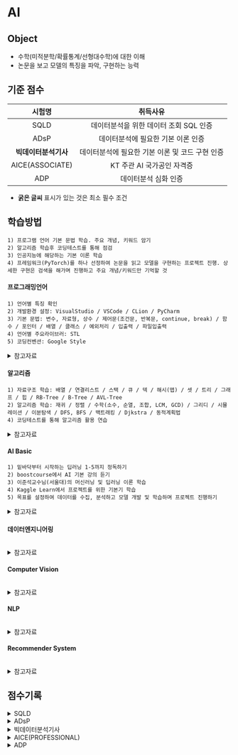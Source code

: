 # AI

## Object
- 수학(미적분학/확률통계/선형대수학)에 대한 이해
- 논문을 보고 모델의 특징을 파악, 구현하는 능력

## 기준 점수
| 시험명 | 취득사유 |
| :---: | :---: |
| SQLD | 데이터분석을 위한 데이터 조회 SQL 인증 |
| ADsP | 데이터분석에 필요한 기본 이론 인증 |
| **빅데이터분석기사** | 데이터분석에 필요한 기본 이론 및 코드 구현 인증 |
| AICE(ASSOCIATE) | KT 주관 AI 국가공인 자격증 |
| ADP | 데이터분석 심화 인증 |
- **굵은 글씨** 표시가 있는 것은 최소 필수 조건


## 학습방법
```
1) 프로그램 언어 기본 문법 학습. 주요 개념, 키워드 암기
2) 알고리즘 학습후 코딩테스트를 통해 점검
3) 인공지능에 해당하는 기본 이론 학습
4) 프레임워크(PyTorch)를 하나 선정하여 논문을 읽고 모델을 구현하는 프로젝트 진행. 상세한 구현은 검색을 해가며 진행하고 주요 개념/키워드만 기억할 것
```
#### 프로그래밍언어
```
1) 언어별 특징 확인
2) 개발환경 설정: VisualStudio / VSCode / CLion / PyCharm
3) 기본 문법: 변수, 자료형, 상수 / 제어문(조건문, 반복문, continue, break) / 함수 / 포인터 / 배열 / 클래스 / 예외처리 / 입출력 / 파일입출력
4) 언어별 주요라이브러: STL
5) 코딩컨벤션: Google Style
```

<details>
<summary>참고자료</summary>
  
- [C: C언어 코딩 도장](https://product.kyobobook.co.kr/detail/S000200764041)
- [C: 모두의 코드](https://modoocode.com/231)
- [C++: 명품 C++ Programming](https://product.kyobobook.co.kr/detail/S000217111234)
- [C++: 모두의 코드](https://modoocode.com/135)
- [Python: 점프 투 파이썬](https://wikidocs.net/book/1)
- [Python: 코딩도장(파이썬)](https://dojang.io/course/view.php?id=7)
</details>

#### 알고리즘
```
1) 자료구조 학습: 배열 / 연결리스트 / 스택 / 큐 / 덱 / 해시(맵) / 셋 / 트리 / 그래프 / 힙 / RB-Tree / B-Tree / AVL-Tree
2) 알고리즘 학습: 재귀 / 정렬 / 수학(소수, 순열, 조합, LCM, GCD) / 그리디 / 시뮬레이션 / 이분탐색 / DFS, BFS / 백트래킹 / Djkstra / 동적계획법
4) 코딩테스트를 통해 알고리즘 활용 연습
```

<details>
<summary>참고자료</summary>
  
- [윤성우의 열혈 자료구조](https://product.kyobobook.co.kr/detail/S000001589149)
- [이것이 자료구조+알고리즘 with C 언어](https://product.kyobobook.co.kr/detail/S000061585515)
- [Introduction To Algorithm](https://product.kyobobook.co.kr/detail/S000213683944)
- [C++: 문제풀이로 완성하는 알고리즘+자료구조](https://product.kyobobook.co.kr/detail/S000214420933)
- [C++: 바킹독의 실전 알고리즘](https://blog.encrypted.gg/category/%EA%B0%95%EC%A2%8C/%EC%8B%A4%EC%A0%84%20%EC%95%8C%EA%B3%A0%EB%A6%AC%EC%A6%98?page=2)
- [Python: 프로그래머스 코딩 테스트 문제 풀이 전략](https://product.kyobobook.co.kr/detail/S000200927968)
- [Python: 이것이 코딩 테스트다](https://www.youtube.com/playlist?list=PLRx0vPvlEmdAghTr5mXQxGpHjWqSz0dgC)
- [JavaScript: 코딩 테스트 합격자 되기](https://product.kyobobook.co.kr/detail/S000213641007)
- [Programmers](https://school.programmers.co.kr/learn/challenges?order=recent)
- [Solved.ac(Baekjoon Online Judge)](https://solved.ac/en/class)
- [SW Expert Academy](https://swexpertacademy.com/main/main.do)
</details>

#### AI Basic
```
1) 밑바닥부터 시작하는 딥러닝 1-5까지 정독하기
2) boostcourse에서 AI 기본 강의 듣기
3) 이준석교수님(서울대)의 머신러닝 및 딥러닝 이론 학습
4) Kaggle Learn에서 프로젝트를 위한 기본기 학습
5) 목표를 설정하여 데이터를 수집, 분석하고 모델 개발 및 학습하며 프로젝트 진행하기
```

<details>
<summary>참고자료</summary>
  
- 밑바닥부터 시작하는 딥러닝1-5
- [boostcourse](https://www.boostcourse.org/opencourse)
- [서울대 이준석 교수님의 강의](https://www.youtube.com/@LeeJoonseok)
- [Kaggle Learn](https://www.kaggle.com/)
- [Dive into Deep Learning](https://d2l.ai/)
- [AI-Hub](https://www.aihub.or.kr/)
- [DACON](https://dacon.io/)
- [Machine Learning](https://developers.google.com/machine-learning/crash-course)
</details>

#### 데이터엔지니어링
```
```

<details>
<summary>참고자료</summary>
  
- [데이터사이언스스쿨](https://datascienceschool.net/intro.html)
- []
</details>

#### Computer Vision
```
```

<details>
<summary>참고자료</summary>
  
- [서울대 이준석 교수님의 강의](https://www.youtube.com/@LeeJoonseok)로 컴퓨터 비전 학습
- [papers with code -> Huggingface Daily Papers](https://huggingface.co/papers)에서 모델 찾아 학습하기
- [꼼꼼한 딥러닝 논문 리뷰와 코드 실습](https://www.youtube.com/playlist?list=PLRx0vPvlEmdADpce8aoBhNnDaaHQN1Typ)
</details>

#### NLP
```
```

<details>
<summary>참고자료</summary>
  
- [딥러닝을 이용한 자연어 처리 입문](https://wikidocs.net/book/2155)
- [딥러닝 파이토치 교과서 - 입문부터 LLM 파인튜닝까지](https://wikidocs.net/book/2788)
</details>

#### Recommender System
```
```

<details>
<summary>참고자료</summary>
  
- []()
</details>

## 점수기록

<details>
<summary>SQLD</summary>
  
- 64점(2022.09.30)
</details>

<details>
<summary>ADsP</summary>
  
- 82점(2024.11.29)
</details>

<details>
<summary>빅데이터분석기사</summary>
  
- 필기: 76.25점(2024.09.27)
- 실기: 80점(2024.12.20)
</details>

<details>
<summary>AICE(PROFESSIONAL)</summary>  

- .
</details>

<details>
<summary>ADP</summary>

- .
</details>
